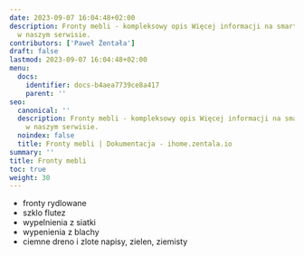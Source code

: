 ```yaml
---
date: 2023-09-07 16:04:48+02:00
description: Fronty mebli - kompleksowy opis Więcej informacji na smart home znajdziesz
  w naszym serwisie.
contributors: ['Paweł Żentała']
draft: false
lastmod: 2023-09-07 16:04:48+02:00
menu:
  docs:
    identifier: docs-b4aea7739ce8a417
    parent: ''
seo:
  canonical: ''
  description: Fronty mebli - kompleksowy opis Więcej informacji na smart home znajdziesz
    w naszym serwisie.
  noindex: false
  title: Fronty mebli | Dokumentacja - ihome.zentala.io
summary: ''
title: Fronty mebli
toc: true
weight: 30
---
```


- fronty rydlowane
- szklo flutez
- wypelnienia z siatki
- wypenienia z blachy
- ciemne dreno i zlote napisy, zielen, ziemisty
